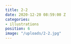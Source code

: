 ```yaml
---
title: 2-2
date: 2020-12-20 08:59:00 Z
categories:
- illustrations
position: 6
image: "/uploads/2-2.jpg"
---
```


